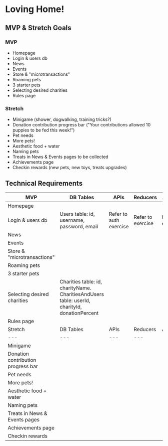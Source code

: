 # Loving Home!

## MVP & Stretch Goals

### MVP

- Homepage
- Login & users db
- News
- Events
- Store & "microtransactions"
- Roaming pets
- 3 starter pets
- Selecting desired charities
- Rules page

### Stretch

- Minigame (shower, dogwalking, training tricks?)
- Donation contribution progress bar ("Your contributions allowed 10 puppies to be fed this week!")
- Pet needs
- More pets!
- Aesthetic food + water
- Naming pets
- Treats in News & Events pages to be collected
- Achievements page
- Checkin rewards (new pets, new toys, treats upgrades)

## Technical Requirements

| MVP | DB Tables | APIs | Reducers | Actions |
| --- | --- | --- | --- | --- |
| Homepage |   |   |   |   |
| Login & users db | Users table: id, username, password, email | Refer to auth exercise | Refer to exercise | Refer to exercise |
| News |   |   |   |   |
| Events |   |   |   |   |
| Store & "microtransactions" |   |   |   |   |
| Roaming pets |   |   |   |   |
| 3 starter pets |   |   |   |   |
| Selecting desired charities | Charities table: id, charityName. CharitiesAndUsers table: userId, charityId, donationPercent |   |   |   |
| Rules page |   |   |   |   |
| Stretch | DB Tables | APIs | Reducers | Actions |
| --- | --- | --- | --- | --- |
| Minigame |   |   |   |   |
| Donation contribution progress bar |   |   |   |   |
| Pet needs |   |   |   |   |
| More pets! |   |   |   |   |
| Aesthetic food + water |   |   |   |   |
| Naming pets |   |   |   |   |
| Treats in News & Events pages |   |   |   |   |
| Achievements page |   |   |   |   |
| Checkin rewards |   |   |   |   |
